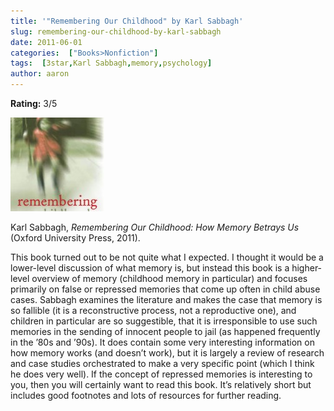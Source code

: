 ```yaml
---
title: '"Remembering Our Childhood" by Karl Sabbagh'
slug: remembering-our-childhood-by-karl-sabbagh
date: 2011-06-01
categories:  ["Books>Nonfiction"]
tags:  [3star,Karl Sabbagh,memory,psychology]
author: aaron
---
```


**Rating:** 3/5

![Book cover](cover-150x150.jpg "Remembering our Childhood")

Karl Sabbagh, *Remembering Our Childhood: How Memory Betrays Us* (Oxford University Press, 2011).

This book turned out to be not quite what I expected. I thought it would be a lower-level discussion of what memory is, but instead this book is a higher-level overview of memory (childhood memory in particular) and focuses primarily on false or repressed memories that come up often in child abuse cases. Sabbagh examines the literature and makes the case that memory is so fallible (it is a reconstructive process, not a reproductive one), and children in particular are so suggestible, that it is irresponsible to use such memories in the sending of innocent people to jail (as happened frequently in the ’80s and ’90s). It does contain some very interesting information on how memory works (and doesn’t work), but it is largely a review of research and case studies orchestrated to make a very specific point (which I think he does very well). If the concept of repressed memories is interesting to you, then you will certainly want to read this book. It’s relatively short but includes good footnotes and lots of resources for further reading.
